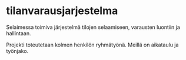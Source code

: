 # tilanvarausjarjestelma
Selaimessa toimiva järjestelmä tilojen selaamiseen, varausten luontiin ja hallintaan.

Projekti toteutetaan kolmen henkilön ryhmätyönä. Meillä on aikataulu ja työnjako.

